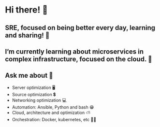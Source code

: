 #  Hi there! 🤖
## SRE, focused on being better every day, learning and sharing! 🔧
## I’m currently learning about microservices in complex infrastructure, focused on the cloud. 🌿 

## Ask me about 💬 
- Server optimization 🖥️
- Source optimization 💲
- Networking optimization 💻
- Automation: Ansible, Python and bash 😁
- Cloud, architecture and optimization ⛅
- Orchestration: Docker, kubernetes, etc 🐳⚓

